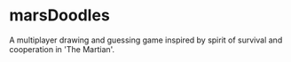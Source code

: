 # marsDoodles
A multiplayer drawing and guessing game inspired by spirit of survival and cooperation in 'The Martian'.
